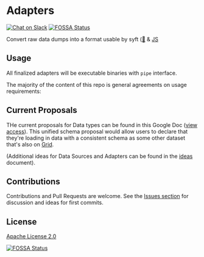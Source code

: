 # Adapters
[![Chat on Slack](https://img.shields.io/badge/chat-on%20slack-7A5979.svg)](https://openmined.slack.com/messages/team_adapters)
[![FOSSA Status](https://app.fossa.io/api/projects/git%2Bgithub.com%2Fmatthew-mcateer%2FAdapters.svg?type=shield)](https://app.fossa.io/projects/git%2Bgithub.com%2Fmatthew-mcateer%2FAdapters?ref=badge_shield)


Convert raw data dumps into a format usable by syft ([🐍](https://github.com/OpenMined/PySyft) & [JS](https://github.com/OpenMined/syft.js)

## Usage

All finalized adapters will be executable binaries with `pipe` interface.

The majority of the content of this repo is general agreements on usage requirements:

## Current Proposals

THe current proposals for Data types can be found in this Google Doc ([view access](https://docs.google.com/document/d/1TIiIm0aYILd02tfLM57IaLEOs94f1OYa12d5hIw7B_4/edit?usp=sharing)). This unified schema proposal would allow users to declare that they're loading in data with a consistent schema as some other dataset that's also on [Grid]().

(Additional ideas for Data Sources and Adapters can be found in the [ideas](https://github.com/OpenMined/Adapters/blob/master/ideas.md) document).

## Contributions

Contributions and Pull Requests are welcome. See the [Issues section](https://github.com/OpenMined/Adapters/issues) for discussion and ideas for first commits.

## License

[Apache License 2.0](https://github.com/OpenMined/Adapters/blob/master/LICENSE)


[![FOSSA Status](https://app.fossa.io/api/projects/git%2Bgithub.com%2Fmatthew-mcateer%2FAdapters.svg?type=large)](https://app.fossa.io/projects/git%2Bgithub.com%2Fmatthew-mcateer%2FAdapters?ref=badge_large)